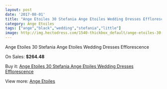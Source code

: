 ```yaml
---
layout: post
date: '2017-08-01'
title: "Ange Etoiles 30 Stefania Ange Etoiles Wedding Dresses Efflorescence"
category: Ange Etoiles
tags: ["ange","black","wedding","stefania","little"]
image: http://img.hectodress.com/1540-thickbox_default/ange-etoiles-30-stefania-ange-etoiles-wedding-dresses-efflorescence.jpg
---
```

Ange Etoiles 30 Stefania Ange Etoiles Wedding Dresses Efflorescence

On Sales: **$264.48**
<a href="https://www.hectodress.com/ange-etoiles/921-ange-etoiles-30-stefania-ange-etoiles-wedding-dresses-efflorescence.html"><amp-img layout="responsive" width="600" height="600" src="//img.hectodress.com/1540-thickbox_default/ange-etoiles-30-stefania-ange-etoiles-wedding-dresses-efflorescence.jpg" alt="Ange Etoiles 30 Stefania Ange Etoiles Wedding Dresses Efflorescence 0" /></a>
<a href="https://www.hectodress.com/ange-etoiles/921-ange-etoiles-30-stefania-ange-etoiles-wedding-dresses-efflorescence.html"><amp-img layout="responsive" width="600" height="600" src="//img.hectodress.com/1541-thickbox_default/ange-etoiles-30-stefania-ange-etoiles-wedding-dresses-efflorescence.jpg" alt="Ange Etoiles 30 Stefania Ange Etoiles Wedding Dresses Efflorescence 1" /></a>

Buy it: [Ange Etoiles 30 Stefania Ange Etoiles Wedding Dresses Efflorescence](https://www.hectodress.com/ange-etoiles/921-ange-etoiles-30-stefania-ange-etoiles-wedding-dresses-efflorescence.html "Ange Etoiles 30 Stefania Ange Etoiles Wedding Dresses Efflorescence")

View more: [Ange Etoiles](https://www.hectodress.com/13-ange-etoiles "Ange Etoiles")